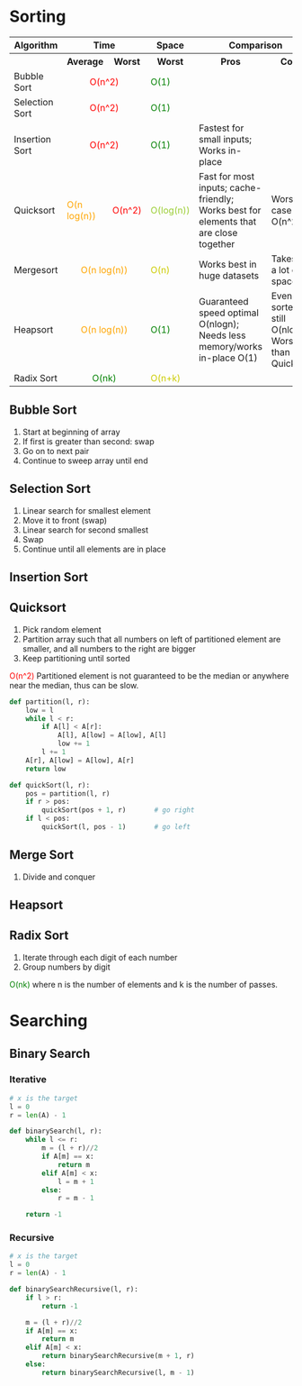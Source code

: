 # Sorting

<table class="table table-bordered table-striped">
    <tbody><tr>
      <th>Algorithm</th>
      <th colspan="2">Time</th>
      <th>Space</th>
      <th colspan ="2">Comparison</th>
    </tr>
    <tr>
      <th></th>
      <th>Average</th>
      <th>Worst</th>
      <th>Worst</th>
      <th>Pros</th>
      <th>Cons</th>
    </tr>
    <tr>
      <td>Bubble Sort</td>
      <td align="center" colspan="2" style="color:red">O(n^2)</td>
      <td style="color:green">O(1)</td>
      <td> </td>
      <td></td>
    </tr>
    <tr>
      <td>Selection Sort</td>
      <td align="center" colspan="2" style="color:red">O(n^2)</td>
      <td style="color:green">O(1)</td>
      <td></td>
      <td></td>
    </tr>
    <tr>
    <td>Insertion Sort</td>
    <td align="center" colspan="2" style="color:red">O(n^2)</td>
    <td style="color:green">O(1)</td>
    <td>Fastest for small inputs; Works in-place</td>
    <td></td>
    </tr>
    <tr>
    <td>Quicksort</td>
    <td style="color:orange">O(n log(n))</td>
    <td style="color:red">O(n^2)</td>
    <td style="color:#9acd32">O(log(n))</td>
    <td>Fast for most inputs; cache-friendly; Works best for elements that are close together</td>
    <td>Worst case O(n^2)</td>
    </tr>
    <tr>
    <td>Mergesort</td>
    <td align="center" colspan="2" style="color:orange">O(n log(n))</td>
    <td style="color:#CCCC00">O(n)</td>
    <td>Works best in huge datasets</td>
    <td>Takes up a lot of space</td>
    </tr>
    <tr>
    <td>Heapsort</td>
    <td align="center" colspan="2" style="color:orange">O(n log(n))</td>
    <td style="color:green">O(1)</td>
    <td>Guaranteed speed optimal O(nlogn); Needs less memory/works in-place O(1)</td>
    <td>Even if sorted still O(nlogn); Worse than Quicksort</td>
    </tr>
    <tr>
    <td>Radix Sort</td>
    <td align="center" colspan="2" style="color:green">O(nk)</td>
    <td style="color:#CCCC00">O(n+k)</td>
    <td></td>
    <td></td>
    </tr>

</tbody></table>

## Bubble Sort
1. Start at beginning of array
2. If first is greater than second: swap
3. Go on to next pair
4. Continue to sweep array until end

## Selection Sort
1. Linear search for smallest element
2. Move it to front (swap)
3. Linear search for second smallest
4. Swap
5. Continue until all elements are in place

## Insertion Sort

## Quicksort
1. Pick random element
2. Partition array such that all numbers on left of partitioned element are smaller, and all numbers to the right are bigger
3. Keep partitioning until sorted

<span style="color:red">O(n^2)</span> Partitioned element is not guaranteed to be the median or anywhere near the median, thus can be slow.
```python
def partition(l, r):
    low = l
    while l < r:
        if A[l] < A[r]:
            A[l], A[low] = A[low], A[l]
            low += 1
        l += 1
    A[r], A[low] = A[low], A[r]
    return low

def quickSort(l, r):
    pos = partition(l, r)
    if r > pos:                     
        quickSort(pos + 1, r)       # go right
    if l < pos:             
        quickSort(l, pos - 1)       # go left
```

## Merge Sort
1. Divide and conquer

## Heapsort

## Radix Sort
1. Iterate through each digit of each number
2. Group numbers by digit

<span style="color:green">O(nk)</span> where n is the number of elements and k is the number of passes.

# Searching

## Binary Search

### Iterative
```python
# x is the target
l = 0
r = len(A) - 1

def binarySearch(l, r):
    while l <= r:
        m = (l + r)//2
        if A[m] == x:
            return m
        elif A[m] < x:
            l = m + 1
        else:
            r = m - 1

    return -1
```

### Recursive
```python
# x is the target
l = 0
r = len(A) - 1

def binarySearchRecursive(l, r):
    if l > r:
        return -1

    m = (l + r)//2
    if A[m] == x:
        return m
    elif A[m] < x:
        return binarySearchRecursive(m + 1, r)
    else:
        return binarySearchRecursive(l, m - 1)
```